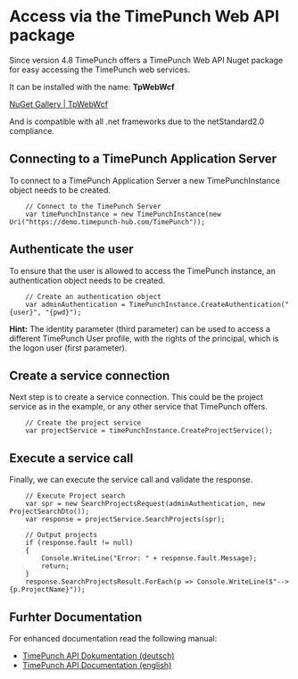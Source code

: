 # Access via the TimePunch Web API package

Since version 4.8 TimePunch offers a TimePunch Web API Nuget package for easy accessing the TimePunch web services.

It can be installed with the name: **TpWebWcf**

[NuGet Gallery | TpWebWcf](https://www.nuget.org/packages/TpWebWcf)

And is compatible with all .net frameworks due to the netStandard2.0 compliance.

## Connecting to a TimePunch Application Server
To connect to a TimePunch Application Server a new TimePunchInstance object needs to be created.

        // Connect to the TimePunch Server
        var timePunchInstance = new TimePunchInstance(new Uri("https://demo.timepunch-hub.com/TimePunch"));

## Authenticate the user
To ensure that the user is allowed to access the TimePunch instance, an authentication object needs to be created.
        
        // Create an authentication object
        var adminAuthentication = TimePunchInstance.CreateAuthentication("{user}", "{pwd}");

**Hint:** The identity parameter (third parameter) can be used to access a different TimePunch User profile, with the rights of the principal, which is the logon user (first parameter).

## Create a service connection
Next step is to create a service connection. This could be the project service as in the example, or any other service that TimePunch offers.

        // Create the project service
        var projectService = timePunchInstance.CreateProjectService();

## Execute a service call
Finally, we can execute the service call and validate the response.

        // Execute Project search
        var spr = new SearchProjectsRequest(adminAuthentication, new ProjectSearchDto());
        var response = projectService.SearchProjects(spr);

        // Output projects
        if (response.fault != null)
        {
            Console.WriteLine("Error: " + response.fault.Message);
            return;
        }
        response.SearchProjectsResult.ForEach(p => Console.WriteLine($"--> {p.ProjectName}"));

## Furhter Documentation
For enhanced documentation read the following manual:

- [TimePunch API Dokumentation (deutsch)](http://tpwebsite.s3-eu-central-1.amazonaws.com/doc/TimePunch-API-4.8-de.pdf)
- [TimePunch API Documentation (english)](http://tpwebsite.s3-eu-central-1.amazonaws.com/doc/TimePunch-API-4.8-en.pdf)
